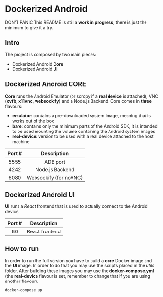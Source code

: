 # Dockerized Android

DON'T PANIC
This README is still a **work in progress**, there is just the minimum to give it a try.

## Intro
The project is composed by two main pieces:
- Dockerized Android **Core**
- Dockerized Android **UI**

## Dockerized Android CORE
**Core** runs the Android Emulator (or scrcpy if a **real device** is attached), VNC (**xvfb**, **x11vnc**, **websockify**) and a Node.js Backend. Core comes in **three** flavours:
- **emulator**: contains a pre-downloaded system image, meaning that is works out of the box
- **bare**: contains only the minimum parts of the Android SDK, it is intended to be used mounting the volume containing the Android system images
- **real-device**: version to be used with a real device attached to the host machine

| Port # |       Description      |
|:------:|:----------------------:|
|  5555  |        ADB port        |
|  4242  |     Node.js Backend    |
|  6080  | Websockify (for noVNC) |

## Dockerized Android UI
**UI** runs a *React* frontend that is used to actually connect to the Android device.

| Port # |   Description  |
|:------:|:--------------:|
|   80   | React frontend |

## How to run
In order to run the full version you have to build a **core** Docker image and the **UI** image. In order to do that you may use the scripts placed in the *utils* folder.
After building these images you may use the **docker-compose.yml** (the **real-device** flavour is set, remember to change that if you are using another flavour).

```
docker-compose up
```
